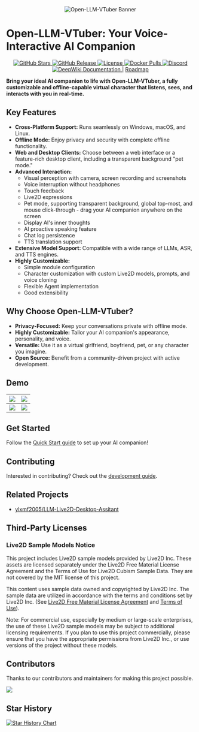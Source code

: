 <div align="center">
  <img src="./assets/banner.jpg" alt="Open-LLM-VTuber Banner">
</div>

# Open-LLM-VTuber: Your Voice-Interactive AI Companion 

<div align="center">
  <a href="https://github.com/t41372/Open-LLM-VTuber" target="_blank">
    <img src="https://img.shields.io/github/stars/t41372/Open-LLM-VTuber?style=social" alt="GitHub Stars">
  </a>
  <a href="https://github.com/t41372/Open-LLM-VTuber/releases" target="_blank">
    <img src="https://img.shields.io/github/v/release/t41372/Open-LLM-VTuber" alt="GitHub Release">
  </a>
  <a href="https://github.com/t41372/Open-LLM-VTuber/blob/main/LICENSE" target="_blank">
    <img src="https://img.shields.io/github/license/t41372/Open-LLM-VTuber" alt="License">
  </a>
  <a href="https://hub.docker.com/r/t41372/open-llm-vtuber" target="_blank">
    <img src="https://img.shields.io/docker/pulls/t41372/open-llm-vtuber?label=Docker%20Pulls" alt="Docker Pulls">
  </a>
  <a href="https://discord.gg/3UDA8YFDXx" target="_blank">
    <img src="https://img.shields.io/discord/1159748163384583188?label=Discord&logo=discord" alt="Discord">
  </a>
  <a href="https://deepwiki.com/Open-LLM-VTuber/Open-LLM-VTuber" target="_blank">
    <img src="https://deepwiki.com/badge.svg" alt="DeepWiki">
  </a>

  <a href="https://open-llm-vtuber.github.io/docs/quick-start" target="_blank">
    Documentation
  </a> | 
  <a href="https://github.com/orgs/Open-LLM-VTuber/projects/2" target="_blank">
    Roadmap
  </a>
</div>

**Bring your ideal AI companion to life with Open-LLM-VTuber, a fully customizable and offline-capable virtual character that listens, sees, and interacts with you in real-time.**  

## Key Features

*   **Cross-Platform Support:** Runs seamlessly on Windows, macOS, and Linux.
*   **Offline Mode:** Enjoy privacy and security with complete offline functionality.
*   **Web and Desktop Clients:** Choose between a web interface or a feature-rich desktop client, including a transparent background "pet mode."
*   **Advanced Interaction:**
    *   Visual perception with camera, screen recording and screenshots
    *   Voice interruption without headphones
    *   Touch feedback
    *   Live2D expressions
    *   Pet mode, supporting transparent background, global top-most, and mouse click-through - drag your AI companion anywhere on the screen
    *   Display AI's inner thoughts
    *   AI proactive speaking feature
    *   Chat log persistence
    *   TTS translation support
*   **Extensive Model Support:**  Compatible with a wide range of LLMs, ASR, and TTS engines.
*   **Highly Customizable:**
    *   Simple module configuration
    *   Character customization with custom Live2D models, prompts, and voice cloning
    *   Flexible Agent implementation
    *   Good extensibility

## Why Choose Open-LLM-VTuber?

*   **Privacy-Focused:** Keep your conversations private with offline mode.
*   **Highly Customizable:** Tailor your AI companion's appearance, personality, and voice.
*   **Versatile:** Use it as a virtual girlfriend, boyfriend, pet, or any character you imagine.
*   **Open Source:** Benefit from a community-driven project with active development.

## Demo

| ![](assets/i1.jpg) | ![](assets/i2.jpg) |
|:---:|:---:|
| ![](assets/i3.jpg) | ![](assets/i4.jpg) |

## Get Started

Follow the [Quick Start guide](https://open-llm-vtuber.github.io/docs/quick-start) to set up your AI companion!

## Contributing

Interested in contributing?  Check out the [development guide](https://docs.llmvtuber.com/docs/development-guide/overview).

## Related Projects

*   [ylxmf2005/LLM-Live2D-Desktop-Assitant](https://github.com/ylxmf2005/LLM-Live2D-Desktop-Assitant)

##  Third-Party Licenses

### Live2D Sample Models Notice

This project includes Live2D sample models provided by Live2D Inc. These assets are licensed separately under the Live2D Free Material License Agreement and the Terms of Use for Live2D Cubism Sample Data. They are not covered by the MIT license of this project.

This content uses sample data owned and copyrighted by Live2D Inc. The sample data are utilized in accordance with the terms and conditions set by Live2D Inc. (See [Live2D Free Material License Agreement](https://www.live2d.jp/en/terms/live2d-free-material-license-agreement/) and [Terms of Use](https://www.live2d.com/eula/live2d-sample-model-terms_en.html)).

Note: For commercial use, especially by medium or large-scale enterprises, the use of these Live2D sample models may be subject to additional licensing requirements. If you plan to use this project commercially, please ensure that you have the appropriate permissions from Live2D Inc., or use versions of the project without these models.

## Contributors

Thanks to our contributors and maintainers for making this project possible.

<a href="https://github.com/Open-LLM-VTuber/Open-LLM-VTuber/graphs/contributors">
  <img src="https://contrib.rocks/image?repo=Open-LLM-VTuber/Open-LLM-VTuber" />
</a>

## Star History

[![Star History Chart](https://api.star-history.com/svg?repos=t41372/open-llm-vtuber&type=Date)](https://star-history.com/#t41372/open-llm-vtuber&Date)